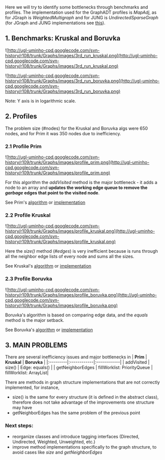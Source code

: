 Here we will try to identify some bottlenecks through benchmarks and profiles. The implementation used for the GraphADT profiles is _MapAdj_, as for JGraph is _WeightedMultigraph_ and for JUNG is _UndirectedSparseGraph_ (for JGraph and JUNG implementations see [this](http://code.google.com/p/ugl-uminho-cpd/wiki/Implementations)).

## 1. Benchmarks: Kruskal and Boruvka ##

![http://ugl-uminho-cpd.googlecode.com/svn-history/r108/trunk/Graphs/images/3rd_run_kruskal.png](http://ugl-uminho-cpd.googlecode.com/svn-history/r108/trunk/Graphs/images/3rd_run_kruskal.png)

![http://ugl-uminho-cpd.googlecode.com/svn-history/r108/trunk/Graphs/images/3rd_run_boruvka.png](http://ugl-uminho-cpd.googlecode.com/svn-history/r108/trunk/Graphs/images/3rd_run_boruvka.png)

Note: Y axis is in logarithmic scale.

## 2. Profiles ##
The problem size (#nodes) for the Kruskal and Boruvka algs were 650 nodes, and for Prim it was 350 nodes due to inefficiency.
### 2.1 Profile Prim ###
![http://ugl-uminho-cpd.googlecode.com/svn-history/r109/trunk/Graphs/images/profile_prim.png](http://ugl-uminho-cpd.googlecode.com/svn-history/r109/trunk/Graphs/images/profile_prim.png)

For this algorithm the _addVisited_ method is the major bottleneck - it adds a node to an array and **updates the working edge queue to remove the _garbage_ edges that point to the visited node**.

See Prim's [algorithm](http://code.google.com/p/ugl-uminho-cpd/wiki/PrimMST) or [implementation](http://code.google.com/p/ugl-uminho-cpd/source/browse/trunk/Graphs/src/GraphADType/Algorithms/PrimADT.java?r=109)

### 2.2 Profile Kruskal ###
![http://ugl-uminho-cpd.googlecode.com/svn-history/r109/trunk/Graphs/images/profile_kruskal.png](http://ugl-uminho-cpd.googlecode.com/svn-history/r109/trunk/Graphs/images/profile_kruskal.png)

Here the _size()_ method (_#edges_) is very inefficient because is runs through all the neighbor edge lists of every node and sums all the sizes.

See Kruskal's [algorithm](http://code.google.com/p/ugl-uminho-cpd/wiki/KruskalMST) or [implementation](http://code.google.com/p/ugl-uminho-cpd/source/browse/trunk/Graphs/src/GraphADType/Algorithms/KruskalADT_UF.java?r=109)

### 2.3 Profile Boruvka ###
![http://ugl-uminho-cpd.googlecode.com/svn-history/r109/trunk/Graphs/images/profile_boruvka.png](http://ugl-uminho-cpd.googlecode.com/svn-history/r109/trunk/Graphs/images/profile_boruvka.png)

Boruvka's algorithm is based on comparing edge data, and the _equals_ method is the major setback.

See Boruvka's [algorithm](http://code.google.com/p/ugl-uminho-cpd/wiki/BoruvkaMST) or [implementation](http://code.google.com/p/ugl-uminho-cpd/source/browse/trunk/Graphs/src/GraphADType/Algorithms/BoruvkaADT2.java?r=109)

## 3. MAIN PROBLEMS ##
There are several inefficiency issues and major bottlenecks in
| **Prim** | **Kruskal** | **Boruvka** |
|:---------|:------------|:------------|
| addVisited | size() | Edge: equals() |
| getNeighborEdges | fillWorklist: PriorityQueue | fillWorklist: ArrayList|

There are methods in graph structure implementations that are not correctly implemented, for instance,
  * size() is the same for every structure (it is defined in the abstract class), therefore does not take advantage of the improvements one structure may have
  * getNeighborEdges has the same problem of the previous point

### Next steps: ###
  * reorganize classes and introduce tagging interfaces (Directed, Undirected, Weighted, Unweighted, etc.)
  * improve method implementations specifically to the graph structure, to avoid cases like _size_ and _getNeighborEdges_